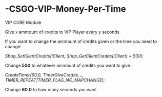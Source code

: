 # -CSGO-VIP-Money-Per-Time

VIP CORE Module

Give x ammount of credits to VIP Player every y seconds

If you want to change the ammount of credits given or the time you need to change:

*Shop_SetClientCredits(iClient, Shop_GetClientCredits(iClient) + 500);*

Change **500** to whatever ammount of credits you want to give

*CreateTimer(60.0, TimerGiveCredits, _, TIMER_REPEAT|TIMER_FLAG_NO_MAPCHANGE);*

Change **60.0** to how many seconds you want 
